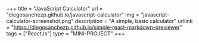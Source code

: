 +++
title = "JavaScript Calculator"
url = "diegosanchezp.github.io/javascript-calculator"
img = "javascript-calculator-screenshot.png"
description = "A simple, basic calculator"
urllink = "https://diegosanchezp.github.io/simple-react-markdown-previewer"
tags = ["ReactJs"]
type = "MINI-PROJECT"
+++
